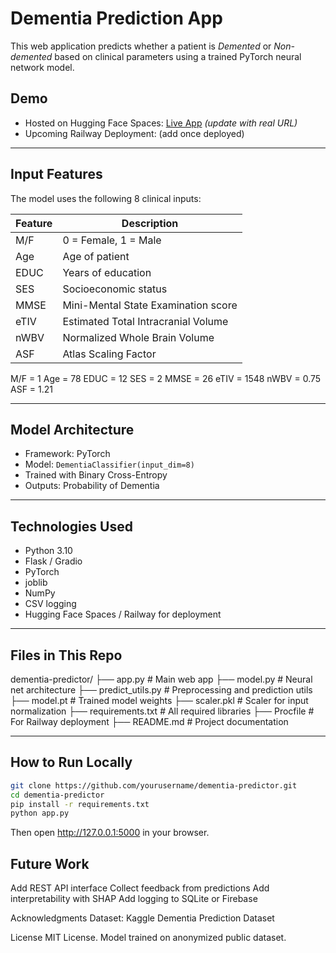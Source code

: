 # Dementia Prediction App

This web application predicts whether a patient is *Demented* or *Non-demented* based on clinical parameters using a trained PyTorch neural network model.

## Demo

- Hosted on Hugging Face Spaces: [Live App](https://huggingface.co/spaces/sharonchrisa/dementia-predictor) *(update with real URL)*
- Upcoming Railway Deployment: (add once deployed)

---

## Input Features

The model uses the following 8 clinical inputs:

| Feature | Description |
|--------|-------------|
| M/F    | 0 = Female, 1 = Male |
| Age    | Age of patient |
| EDUC   | Years of education |
| SES    | Socioeconomic status |
| MMSE   | Mini-Mental State Examination score |
| eTIV   | Estimated Total Intracranial Volume |
| nWBV   | Normalized Whole Brain Volume |
| ASF    | Atlas Scaling Factor |

M/F = 1
Age = 78
EDUC = 12
SES = 2
MMSE = 26
eTIV = 1548
nWBV = 0.75
ASF = 1.21

---

## Model Architecture

- Framework: PyTorch
- Model: `DementiaClassifier(input_dim=8)`
- Trained with Binary Cross-Entropy
- Outputs: Probability of Dementia

---

## Technologies Used

- Python 3.10
- Flask / Gradio
- PyTorch
- joblib
- NumPy
- CSV logging
- Hugging Face Spaces / Railway for deployment

---

## Files in This Repo
dementia-predictor/
├── app.py # Main web app
├── model.py # Neural net architecture
├── predict_utils.py # Preprocessing and prediction utils
├── model.pt # Trained model weights
├── scaler.pkl # Scaler for input normalization
├── requirements.txt # All required libraries
├── Procfile # For Railway deployment
├── README.md # Project documentation


---

## How to Run Locally

```bash
git clone https://github.com/yourusername/dementia-predictor.git
cd dementia-predictor
pip install -r requirements.txt
python app.py
```

Then open http://127.0.0.1:5000 in your browser.

## Future Work
Add REST API interface
Collect feedback from predictions
Add interpretability with SHAP
Add logging to SQLite or Firebase

Acknowledgments
Dataset: Kaggle Dementia Prediction Dataset

License
MIT License.
Model trained on anonymized public dataset.

